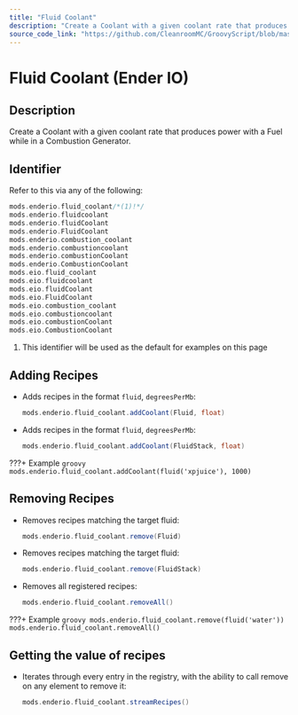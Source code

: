 ```yaml
---
title: "Fluid Coolant"
description: "Create a Coolant with a given coolant rate that produces power with a Fuel while in a Combustion Generator."
source_code_link: "https://github.com/CleanroomMC/GroovyScript/blob/master/src/main/java/com/cleanroommc/groovyscript/compat/mods/enderio/FluidCoolant.java"
---
```


# Fluid Coolant (Ender IO)

## Description

Create a Coolant with a given coolant rate that produces power with a Fuel while in a Combustion Generator.

## Identifier

Refer to this via any of the following:

```groovy hl_lines="1"
mods.enderio.fluid_coolant/*(1)!*/
mods.enderio.fluidcoolant
mods.enderio.fluidCoolant
mods.enderio.FluidCoolant
mods.enderio.combustion_coolant
mods.enderio.combustioncoolant
mods.enderio.combustionCoolant
mods.enderio.CombustionCoolant
mods.eio.fluid_coolant
mods.eio.fluidcoolant
mods.eio.fluidCoolant
mods.eio.FluidCoolant
mods.eio.combustion_coolant
mods.eio.combustioncoolant
mods.eio.combustionCoolant
mods.eio.CombustionCoolant
```

1. This identifier will be used as the default for examples on this page

## Adding Recipes

- Adds recipes in the format `fluid`, `degreesPerMb`:

    ```groovy
    mods.enderio.fluid_coolant.addCoolant(Fluid, float)
    ```

- Adds recipes in the format `fluid`, `degreesPerMb`:

    ```groovy
    mods.enderio.fluid_coolant.addCoolant(FluidStack, float)
    ```

???+ Example
    ```groovy
    mods.enderio.fluid_coolant.addCoolant(fluid('xpjuice'), 1000)
    ```

## Removing Recipes

- Removes recipes matching the target fluid:

    ```groovy
    mods.enderio.fluid_coolant.remove(Fluid)
    ```

- Removes recipes matching the target fluid:

    ```groovy
    mods.enderio.fluid_coolant.remove(FluidStack)
    ```

- Removes all registered recipes:

    ```groovy
    mods.enderio.fluid_coolant.removeAll()
    ```

???+ Example
    ```groovy
    mods.enderio.fluid_coolant.remove(fluid('water'))
    mods.enderio.fluid_coolant.removeAll()
    ```

## Getting the value of recipes

- Iterates through every entry in the registry, with the ability to call remove on any element to remove it:

    ```groovy
    mods.enderio.fluid_coolant.streamRecipes()
    ```
